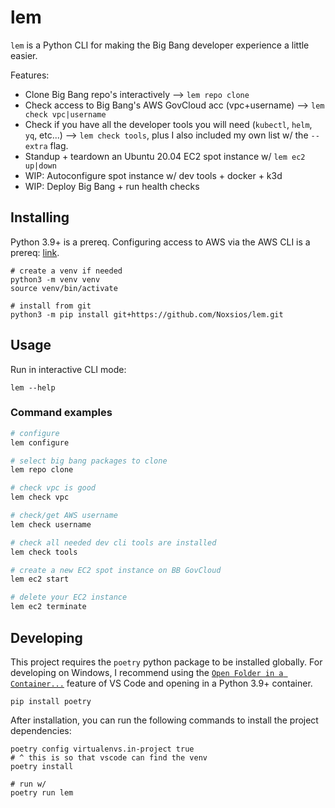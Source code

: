 # lem

`lem` is a Python CLI for making the Big Bang developer experience a little easier.

Features:

- Clone Big Bang repo's interactively --> `lem repo clone`
- Check access to Big Bang's AWS GovCloud acc (vpc+username) --> `lem check vpc|username`
- Check if you have all the developer tools you will need (`kubectl`, `helm`, `yq`, etc...) --> `lem check tools`, plus I also included my own list w/ the `--extra` flag.
- Standup + teardown an Ubuntu 20.04 EC2 spot instance w/ `lem ec2 up|down`
- WIP: Autoconfigure spot instance w/ dev tools + docker + k3d
- WIP: Deploy Big Bang + run health checks

## Installing

Python 3.9+ is a prereq.
Configuring access to AWS via the AWS CLI is a prereq: [link](https://boto3.amazonaws.com/v1/documentation/api/latest/guide/quickstart.html#configuration).

```shell
# create a venv if needed
python3 -m venv venv
source venv/bin/activate

# install from git
python3 -m pip install git+https://github.com/Noxsios/lem.git
```

## Usage

Run in interactive CLI mode:

```shell
lem --help
```

### Command examples

```bash
# configure
lem configure

# select big bang packages to clone
lem repo clone

# check vpc is good
lem check vpc

# check/get AWS username
lem check username

# check all needed dev cli tools are installed
lem check tools

# create a new EC2 spot instance on BB GovCloud
lem ec2 start

# delete your EC2 instance
lem ec2 terminate
```

## Developing

This project requires the `poetry` python package to be installed globally.  For developing on Windows, I recommend using the [`Open Folder in a Container...`](https://code.visualstudio.com/docs/remote/containers) feature of VS Code and opening in a Python 3.9+ container.

```shell
pip install poetry
```

After installation, you can run the following commands to install the project dependencies:

```shell
poetry config virtualenvs.in-project true
# ^ this is so that vscode can find the venv
poetry install

# run w/
poetry run lem
```
